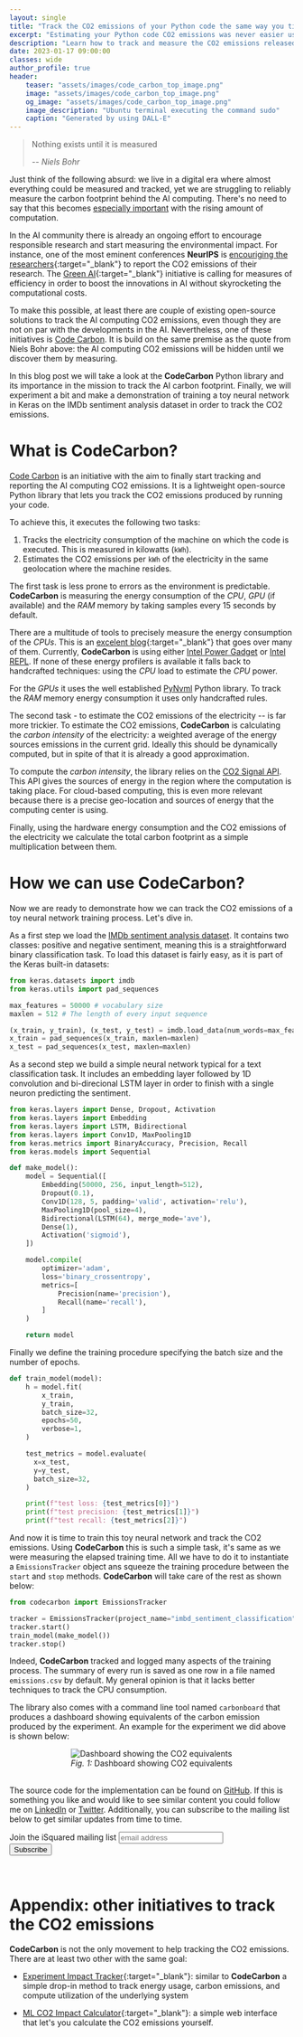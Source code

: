 ```yaml
---
layout: single
title: "Track the CO2 emissions of your Python code the same way you time it. Here is how!"
excerpt: "Estimating your Python code CO2 emissions was never easier using tools like CodeCarbon"
description: "Learn how to track and measure the CO2 emissions released during the training process of a Keras neural network using the open-source Python library CodeCarbon"
date: 2023-01-17 09:00:00
classes: wide
author_profile: true
header:
    teaser: "assets/images/code_carbon_top_image.png"
    image: "assets/images/code_carbon_top_image.png"
    og_image: "assets/images/code_carbon_top_image.png"
    image_description: "Ubuntu terminal executing the command sudo"
    caption: "Generated by using DALL-E"
---
```


> Nothing exists until it is measured
>
> -- <cite>Niels Bohr</cite>

Just think of the following absurd: we live in a digital era where almost everything could be measured and tracked, yet we are
struggling to reliably measure the carbon footprint behind the AI computing. There's no need to say that this becomes 
<a href="https://hai.stanford.edu/news/ais-carbon-footprint-problem" target="_blank" rel="nofollow noopener">especially important</a> 
with the rising amount of computation.

In the AI community there is already an ongoing effort to encourage responsible research and start measuring the
environmental impact. For instance, one of the most eminent conferences **NeurIPS** is 
[encouriging the researchers](https://neurips.cc/public/guides/PaperChecklist){:target="_blank"} to report the CO2 emissions
of their research. The [Green AI](https://arxiv.org/pdf/1907.10597.pdf){:target="_blank"} initiative is calling for measures
of efficiency in order to boost the innovations in AI without skyrocketing the computational costs.

To make this possible, at least there are couple of existing open-source solutions to track the AI computing CO2 emissions,
even though they are not on par with the developments in the AI. Nevertheless, one of these initiatives is 
<a href="https://codecarbon.io/" target="_blank" rel="noopener">Code Carbon</a>. It is build on the same premise as the quote from
Niels Bohr above: the AI computing CO2 emissions will be hidden until we discover them by measuring.

In this blog post we will take a look at the **CodeCarbon** Python library and its importance in the mission to
track the AI carbon footprint. Finally, we will experiment a bit and make a demonstration of training a toy neural network
in Keras on the IMDb sentiment analysis dataset in order to track the CO2 emissions.


# What is CodeCarbon?

<a href="https://codecarbon.io/" target="_blank" rel="noopener">Code Carbon</a> is an initiative with the aim to finally
start tracking and reporting the AI computing CO2 emissions. It is a lightweight open-source Python library that lets you
track the CO2 emissions produced by running your code.

To achieve this, it executes the following two tasks:
1. Tracks the electricity consumption of the machine on which the code is executed. This is measured in kilowatts (`kWh`).
2. Estimates the CO2 emissions per `kWh` of the electricity in the same geolocation where the machine resides.

The first task is less prone to errors as the environment is predictable. **CodeCarbon** is measuring the energy consumption of the
*CPU*, *GPU* (if available) and the *RAM* memory by taking samples every 15 seconds by default.

There are a multitude of tools to precisely measure the energy consumption of the *CPUs*. This is an [excelent blog](https://luiscruz.github.io/2021/07/20/measuring-energy.html){:target="_blank"}
that goes over many of them. Currently, **CodeCarbon** is using either <a href="https://www.intel.com/content/www/us/en/developer/articles/tool/power-gadget.html" target="_blank" rel="nofollow noopener">Intel Power Gadget</a>
or <a href="https://01.org/blogs/2014/running-average-power-limit-%E2%80%93-rapl" target="_blank" rel="nofollow noopener">Intel REPL</a>. 
If none of these energy profilers is available it falls back to handcrafted techniques: using the *CPU* load to estimate the *CPU* power.

For the *GPUs* it uses the well established <a href="https://github.com/gpuopenanalytics/pynvml" target="_blank" rel="nofollow noopener">PyNvml</a> Python library. 
To track the *RAM* memory energy consumption it uses only handcrafted rules.

The second task - to estimate the CO2 emissions of the electricity -- is far more trickier. To estimate the CO2 emissions, **CodeCarbon** is
calculating the *carbon intensity* of the electricity: a weighted average of the energy sources emissions in the current grid. Ideally
this should be dynamically computed, but in spite of that it is already a good approximation.

To compute the *carbon intensity*, the library relies on the <a href="https://www.co2signal.com/" target="_blank" rel="nofollow noopener">CO2 Signal API</a>. 
This API gives the sources of energy in the region where the computation is taking place. For cloud-based computing, this is even more relevant because there is 
a precise geo-location and sources of energy that the computing center is using.

Finally, using the hardware energy consumption and the CO2 emissions of the electricity we calculate the total carbon footprint as a simple
multiplication between them.

# How we can use CodeCarbon?

Now we are ready to demonstrate how we can track the CO2 emissions of a toy neural network training process. Let's dive in.

As a first step we load the <a href="https://keras.io/api/datasets/imdb/" target="_blank" rel="nofollow noopener">IMDb sentiment analysis dataset</a>.
It contains two classes: positive and negative sentiment, meaning this is a straightforward binary classification task. To load this dataset is fairly easy,
as it is part of the Keras built-in datasets:

```python
from keras.datasets import imdb
from keras.utils import pad_sequences

max_features = 50000 # vocabulary size
maxlen = 512 # The length of every input sequence

(x_train, y_train), (x_test, y_test) = imdb.load_data(num_words=max_features)
x_train = pad_sequences(x_train, maxlen=maxlen)
x_test = pad_sequences(x_test, maxlen=maxlen)
```

As a second step we build a simple neural network typical for a text classification task. It includes an embedding layer followed by 1D convolution and
bi-direcional LSTM layer in order to finish with a single neuron predicting the sentiment.

```python
from keras.layers import Dense, Dropout, Activation
from keras.layers import Embedding
from keras.layers import LSTM, Bidirectional
from keras.layers import Conv1D, MaxPooling1D
from keras.metrics import BinaryAccuracy, Precision, Recall
from keras.models import Sequential

def make_model():
    model = Sequential([
        Embedding(50000, 256, input_length=512),
        Dropout(0.1),
        Conv1D(128, 5, padding='valid', activation='relu'),
        MaxPooling1D(pool_size=4),
        Bidirectional(LSTM(64), merge_mode='ave'),
        Dense(1),
        Activation('sigmoid'),
    ])

    model.compile(
        optimizer='adam',
        loss='binary_crossentropy',
        metrics=[
            Precision(name='precision'),
            Recall(name='recall'),
        ]
    )

    return model
```

Finally we define the training procedure specifying the batch size and the number of epochs.

```python
def train_model(model):
    h = model.fit(
        x_train,
        y_train,
        batch_size=32,
        epochs=50,
        verbose=1,
    )

    test_metrics = model.evaluate(
      x=x_test,
      y=y_test,
      batch_size=32,
    )

    print(f"test loss: {test_metrics[0]}")
    print(f"test precision: {test_metrics[1]}")
    print(f"test recall: {test_metrics[2]}")
```

And now it is time to train this toy neural network and track the CO2 emissions. Using **CodeCarbon** this is such a simple task, it's same as we 
were measuring the elapsed training time. All we have to do it to instantiate a `EmissionsTracker` object ans squeeze the training procedure
between the `start` and `stop` methods. **CodeCarbon** will take care of the rest as shown below:


```python
from codecarbon import EmissionsTracker

tracker = EmissionsTracker(project_name="imbd_sentiment_classification")
tracker.start()
train_model(make_model())
tracker.stop()
```

Indeed, **CodeCarbon** tracked and logged many aspects of the training process. The summary of every run is saved as one row in 
a file named `emissions.csv` by default. My general opinion is that it lacks better techniques to track the CPU consumption.

The library also comes with a command line tool named `carbonboard` that produces a dashboard showing equivalents of the carbon emission produced
by the experiment. An example for the experiment we did above is shown below:

<center>
    <img data-src="{{ site.url }}{{ site.baseurl }}/assets/images/co2_equivalents_dashboard.png" class="lazyload" alt="Dashboard showing the CO2 equivalents"/>
    <br/>
    <span class="caption text-muted">
        <i>Fig. 1:</i> Dashboard showing CO2 equivalents
    </span>
</center>
<br/>

The source code for the implementation can be found on <a href="https://github.com/IlievskiV/Amusive-Blogging-N-Coding/blob/master/Carbon%20Footprint/codecarbon_experiments.ipynb" target="_blank">GitHub</a>.
If this is something you like and would like to see similar content you could follow me on <a href="https://www.linkedin.com/in/vilievski/" target="_blank" rel="noopener">LinkedIn</a>
or <a href="https://twitter.com/VladOsaurus" target="_blank" rel="noopener">Twitter</a>. Additionally, you can subscribe to the mailing list below to get similar updates from time to time.


<link href="//cdn-images.mailchimp.com/embedcode/horizontal-slim-10_7.css" rel="stylesheet" type="text/css">
<link href="/assets/css/mailchimp.css">
<div id="mc_embed_signup">
<form action="https://digital.us19.list-manage.com/subscribe/post?u=cb9dbe40387c27177a25de80f&amp;id=08bda6f8e0" method="post" id="mc-embedded-subscribe-form" name="mc-embedded-subscribe-form" class="validate" target="_blank" novalidate>
    <div id="mc_embed_signup_scroll">
	<label for="mce-EMAIL">Join the iSquared mailing list</label>
	<input type="email" value="" name="EMAIL" class="email" id="mce-EMAIL" placeholder="email address" required>
    <!-- real people should not fill this in and expect good things - do not remove this or risk form bot signups-->
    <div style="position: absolute; left: -5000px;" aria-hidden="true"><input type="text" name="b_cb9dbe40387c27177a25de80f_08bda6f8e0" tabindex="-1" value=""></div>
    <div class="clear"><input type="submit" value="Subscribe" name="subscribe" id="mc-embedded-subscribe" class="button"></div>
    </div>
</form>
</div>
<br/>

# Appendix: other initiatives to track the CO2 emissions

**CodeCarbon** is not the only movement to help tracking the CO2 emissions. There are at least two other with the same goal:
- [Experiment Impact Tracker](https://github.com/Breakend/experiment-impact-tracker){:target="_blank"}: similar to **CodeCarbon** a simple drop-in method to track energy usage,
carbon emissions, and compute utilization of the underlying system

- [ML CO2 Impact Calculator](https://mlco2.github.io/impact/){:target="_blank"}: a simple web interface that let's you calculate the CO2 emissions yourself.